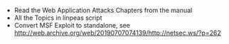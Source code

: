 - Read the Web Application Attacks Chapters from the manual
- All the Topics in linpeas script
- Convert MSF Exploit to standalone, see http://web.archive.org/web/20190707074139/http://netsec.ws/?p=262